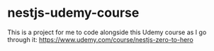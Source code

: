 # nestjs-udemy-course
This is a project for me to code alongside this Udemy course as I go through it: https://www.udemy.com/course/nestjs-zero-to-hero
